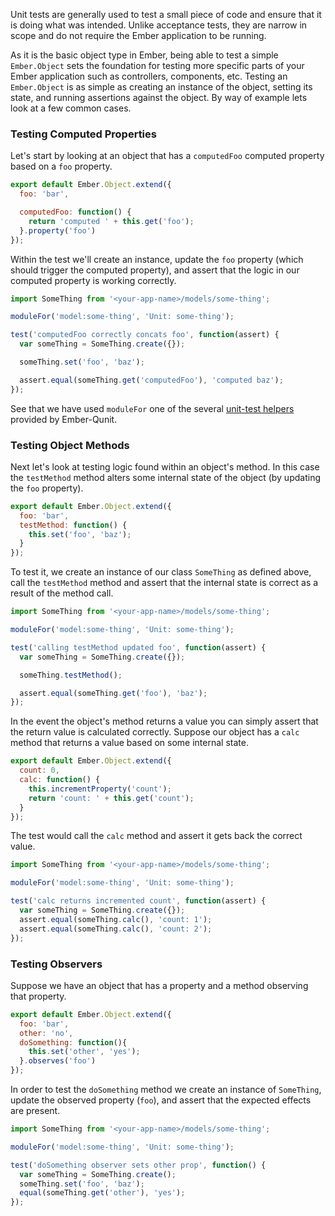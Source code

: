 Unit tests are generally used to test a small piece of code and ensure that it
is doing what was intended. Unlike acceptance tests, they are narrow in scope
and do not require the Ember application to be running.

As it is the basic object type in Ember, being able to test a simple
`Ember.Object` sets the foundation for testing more specific parts of your
Ember application such as controllers, components, etc. Testing an `Ember.Object`
is as simple as creating an instance of the object, setting its state, and
running assertions against the object. By way of example lets look at a few
common cases.

### Testing Computed Properties

Let's start by looking at an object that has a `computedFoo` computed property
based on a `foo` property.

```app/models/some-thing.js
export default Ember.Object.extend({
  foo: 'bar',

  computedFoo: function() {
    return 'computed ' + this.get('foo');
  }.property('foo')
});
```

Within the test we'll create an instance, update the `foo` property (which
should trigger the computed property), and assert that the logic in our
computed property is working correctly.

```tests/unit/models/some-thing-test.js
import SomeThing from '<your-app-name>/models/some-thing';

moduleFor('model:some-thing', 'Unit: some-thing');

test('computedFoo correctly concats foo', function(assert) {
  var someThing = SomeThing.create({});

  someThing.set('foo', 'baz');

  assert.equal(someThing.get('computedFoo'), 'computed baz');
});
```

See that we have used `moduleFor` one of the several [unit-test helpers](../unit-test-helpers) provided
by Ember-Qunit.

### Testing Object Methods

Next let's look at testing logic found within an object's method. In this case
the `testMethod` method alters some internal state of the object (by updating
the `foo` property).

```app/models/some-thing.js
export default Ember.Object.extend({
  foo: 'bar',
  testMethod: function() {
    this.set('foo', 'baz');
  }
});
```

To test it, we create an instance of our class `SomeThing` as defined above, 
call the `testMethod` method and assert that the internal state is correct as a 
result of the method call.

```tests/unit/models/some-thing-test.js
import SomeThing from '<your-app-name>/models/some-thing';

moduleFor('model:some-thing', 'Unit: some-thing');

test('calling testMethod updated foo', function(assert) {
  var someThing = SomeThing.create({});

  someThing.testMethod();

  assert.equal(someThing.get('foo'), 'baz');
});
```

In the event the object's method returns a value you can simply assert that the
return value is calculated correctly. Suppose our object has a `calc` method
that returns a value based on some internal state.

```app/models/some-thing.js
export default Ember.Object.extend({
  count: 0,
  calc: function() {
    this.incrementProperty('count');
    return 'count: ' + this.get('count');
  }
});
```

The test would call the `calc` method and assert it gets back the correct value.

```tests/unit/models/some-thing-test.js
import SomeThing from '<your-app-name>/models/some-thing';

moduleFor('model:some-thing', 'Unit: some-thing');

test('calc returns incremented count', function(assert) {
  var someThing = SomeThing.create({});
  assert.equal(someThing.calc(), 'count: 1');
  assert.equal(someThing.calc(), 'count: 2');
});
```

### Testing Observers

Suppose we have an object that has a property and a method observing that property.

```app/models/some-thing.js
export default Ember.Object.extend({
  foo: 'bar',
  other: 'no',
  doSomething: function(){
    this.set('other', 'yes');
  }.observes('foo')
});
```

In order to test the `doSomething` method we create an instance of `SomeThing`,
update the observed property (`foo`), and assert that the expected effects are present.

```tests/unit/models/some-thing-test.js
import SomeThing from '<your-app-name>/models/some-thing';

moduleFor('model:some-thing', 'Unit: some-thing');

test('doSomething observer sets other prop', function() {
  var someThing = SomeThing.create();
  someThing.set('foo', 'baz');
  equal(someThing.get('other'), 'yes');
});
```

